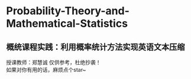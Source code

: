 # Probability-Theory-and-Mathematical-Statistics
## 概统课程实践：利用概率统计方法实现英语文本压缩
授课教师：郑慧诚
仅供参考，杜绝抄袭！<br>
如果对你有用的话，麻烦点个star~
